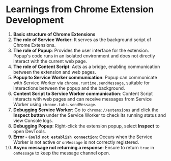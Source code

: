 # Learnings from Chrome Extension Development

1. **Basic structure of Chrome Extensions**
2. **The role of Service Worker**: It serves as the background script of Chrome Extensions.
3. **The role of Popup**: Provides the user interface for the extension. Popup's code runs in an isolated environment and does not directly interact with the current web page.
4. **The role of Content Script**: Acts as a bridge, enabling communication between the extension and web pages.
5. **Popup to Service Worker communication**: Popup can communicate with Service Worker via `chrome.runtime.sendMessage`, suitable for interactions between the popup and the background.
6. **Content Script to Service Worker communication**: Content Script interacts with web pages and can receive messages from Service Worker using `chrome.tabs.sendMessage`.
7. **Debugging Service Worker**: Go to `chrome://extensions` and click the **Inspect button** under the Service Worker to check its running status and view Console logs.
8. **Debugging Popup**: Right-click the extension popup, select **Inspect** to open DevTools.
9. **Error - `Could not establish connection`**: Occurs when the Service Worker is not active or `onMessage` is not correctly registered.
10. **Async message not returning a response**: Ensure to return `true` in `onMessage` to keep the message channel open.
